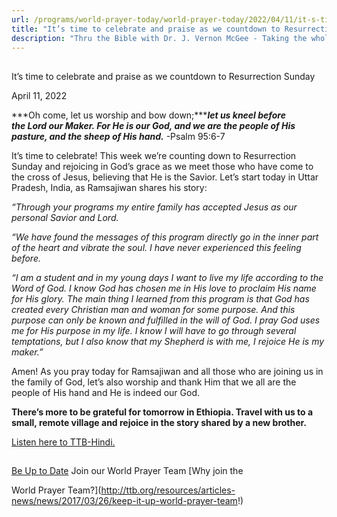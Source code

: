 ```yaml
---
url: /programs/world-prayer-today/world-prayer-today/2022/04/11/it-s-time-to-celebrate-and-praise-as-we-countdown-to-resurrection-sunday
title: "It’s time to celebrate and praise as we countdown to Resurrection Sunday"
description: "Thru the Bible with Dr. J. Vernon McGee - Taking the whole Word to the whole world"
---
```







## 
 It’s time to celebrate and praise as we countdown to Resurrection Sunday


April 11, 2022




***Oh come, let us worship and bow down;******let us kneel before the Lord our Maker. For He is our God, and we are the people of His pasture, and the sheep of His hand.*** -Psalm 95:6-7

It’s time to celebrate! This week we’re counting down to Resurrection Sunday and rejoicing in God’s grace as we meet those who have come to the cross of Jesus, believing that He is the Savior. Let’s start today in Uttar Pradesh, India, as Ramsajiwan shares his story:

*“Through your programs my entire family has accepted Jesus as our personal Savior and Lord.*  
  
*“We have found the messages of this program directly go in the inner part of the heart and vibrate the soul. I have never experienced this feeling before.* 

*“I am a student and in my young days I want to live my life according to the Word of God. I know God has chosen me in His love to proclaim His name for His glory. The main thing I learned from this program is that God has created every Christian man and woman for some purpose. And this purpose can only be known and fulfilled in the will of God. I pray God uses me for His purpose in my life. I know I will have to go through several temptations, but I also know that my Shepherd is with me, I rejoice He is my maker.”*

Amen! As you pray today for Ramsajiwan and all those who are joining us in the family of God, let’s also worship and thank Him that we all are the people of His hand and He is indeed our God.

**There’s more to be grateful for tomorrow in Ethiopia. Travel with us to a small, remote village and rejoice in the story shared by a new brother.** 

[Listen here to TTB-Hindi.](https://ttb.twr.org/home/day,0432/language,HIN)







## 




[Be Up to Date](http://feeds.feedburner.com/WorldPrayerToday "World Prayer Today RSS Feed")
Join our World Prayer Team
[Why join the  

World Prayer Team?](http://ttb.org/resources/articles-news/news/2017/03/26/keep-it-up-world-prayer-team!)




